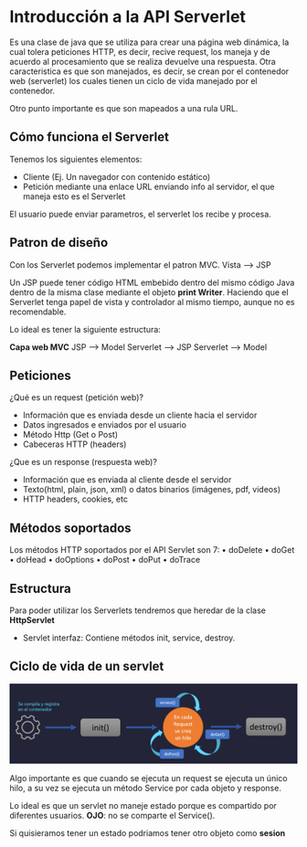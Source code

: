 # Introducción a la API Serverlet

Es una clase de java que se utiliza para crear una página web dinámica, la cual tolera peticiones HTTP, es decir, recive request, los maneja y de acuerdo al procesamiento que se realiza devuelve una respuesta. Otra caracteristica es que son manejados, es decir, se crean por el contenedor web (serverlet) los cuales tienen un ciclo de vida manejado por el contenedor. 

Otro punto importante es que son mapeados a una rula URL.

## Cómo funciona el Serverlet

Tenemos los siguientes elementos:

* Cliente (Ej. Un navegador con contenido estático)
* Petición mediante una enlace URL enviando info al servidor, el que maneja esto es el Serverlet

El usuario puede enviar parametros, el serverlet los recibe y procesa.

## Patron de diseño
Con los Serverlet podemos implementar el patron MVC.
Vista --> JSP

Un JSP puede tener código HTML embebido dentro del mismo código Java dentro de la misma clase mediante el objeto **print Writer**. Haciendo que el Serverlet tenga papel de vista y controlador al mismo tiempo, aunque no es recomendable.

Lo ideal es tener la siguiente estructura:

**Capa web MVC**
JSP --> Model
Serverlet --> JSP
Serverlet --> Model

## Peticiones 

¿Qué es un request (petición web)?

* Información que es enviada desde un cliente hacia el servidor
* Datos ingresados e enviados por el usuario
* Método Http (Get o Post)
* Cabeceras HTTP (headers)

¿Que es un response (respuesta web)?
* Información que es enviada al cliente desde el servidor
* Texto(html, plain, json, xml) o datos binarios (imágenes, pdf, videos)
* HTTP headers, cookies, etc

## Métodos soportados

Los métodos HTTP soportados por el API Servlet son 7:
• doDelete
• doGet
• doHead
• doOptions
• doPost
• doPut
• doTrace

## Estructura

Para poder utilizar los Serverlets tendremos que heredar de la clase **HttpServlet**
* Servlet interfaz: Contiene métodos init, service, destroy.

## Ciclo de vida de un servlet

<img src="vida-servlet.png" />

Algo importante es que cuando se ejecuta un request se ejecuta un único hilo, a su vez se ejecuta un método Service por cada objeto y response.

Lo ideal es que un servlet no maneje estado porque es compartido por diferentes usuarios. **OJO**: no se comparte el Service().

Si quisieramos tener un estado podriamos tener otro objeto como **sesion**
